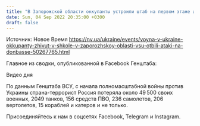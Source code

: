 ```yaml
---
title: "В Запорожской области оккупанты устроили штаб на первом этаже школы — сводка"
date: Sun, 04 Sep 2022 20:35:00 +0300
draft: false
---
```

Источник: Новое Время https://nv.ua/ukraine/events/voyna-v-ukraine-okkupanty-zhivut-v-shkole-v-zaporozhskoy-oblasti-vsu-otbili-ataki-na-donbasse-50267765.html


 Главное из сводки, опубликованной в Facebook Генштаба:

 Видео дня   

По данным Генштаба ВСУ, с начала полномасштабной войны против Украины страна-террорист Россия потеряла около 49 500 своих военных, 2049 танков, 156 средств ПВО, 236 самолетов, 206 вертолетов, 15 кораблей и катеров и не только.

Присоединяйтесь к нам в соцсетях Facebook, Telegram и Instagram.
